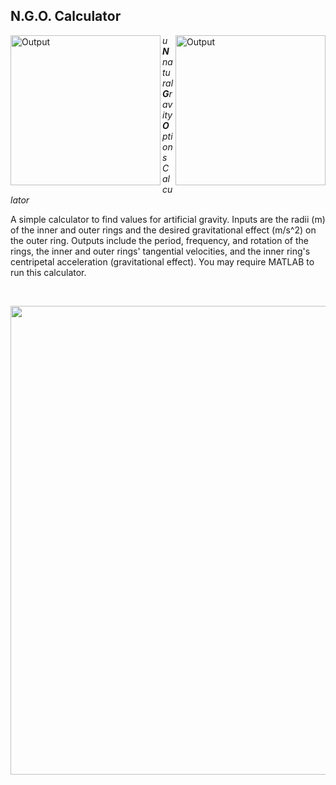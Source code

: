 ## N.G.O. Calculator

<img src="https://imgur.com/2rwMzMU.png" alt="Output" width="240" align="left">

<img src="https://imgur.com/BRScIK6.png" alt="Output" width="240" align="right">

*u**N**natural **G**ravity **O**ptions Calculator*

A simple calculator to find values for artificial gravity.  Inputs are the radii (m) of the inner and outer rings and the desired gravitational effect (m/s^2) on the outer ring.  Outputs include the period, frequency, and rotation of the rings, the inner and outer rings' tangential velocities, and the inner ring's centripetal acceleration (gravitational effect).  You may require MATLAB to run this calculator.

<br/>

<p align="center"> <img width="750" src="https://imgur.com/a78nFEN.png"> </p>
